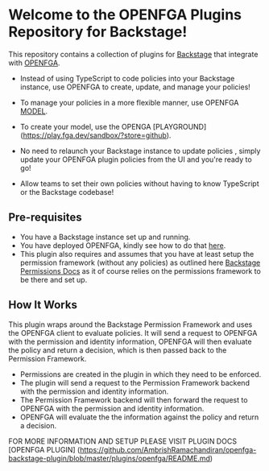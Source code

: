 # Welcome to the OPENFGA Plugins Repository for Backstage!

This repository contains a collection of plugins for [Backstage](https://backstage.io) that integrate with [OPENFGA](https://openfga.dev/docs/fga).

- Instead of using TypeScript to code policies into your Backstage instance, use OPENFGA to create, update, and manage your policies!

- To manage your policies in a more flexible manner, use OPENFGA [MODEL](https://openfga.dev/docs/modeling/getting-started).


- To create your model, use the OPENGA [PLAYGROUND] (https://play.fga.dev/sandbox/?store=github).

- No need to relaunch your Backstage instance to update policies , simply update your OPENFGA plugin policies from the UI and you're ready to go!

- Allow teams to set their own policies without having to know TypeScript or the Backstage codebase!


## Pre-requisites

- You have a Backstage instance set up and running.
- You have deployed OPENFGA, kindly see how to do that [here](https://github.com/openfga/openfga).
- This plugin also requires and assumes that you have at least setup the permission framework (without any policies) as outlined here [Backstage Permissions Docs](https://backstage.io/docs/permissions/overview) as it of course relies on the permissions framework to be there and set up.


## How It Works

This plugin wraps around the Backstage Permission Framework and uses the OPENFGA client to evaluate policies. It will send a request to OPENFGA with the permission and identity information, OPENFGA will then evaluate the policy and return a decision, which is then passed back to the Permission Framework.

- Permissions are created in the plugin in which they need to be enforced.
- The plugin will send a request to the Permission Framework backend with the permission and identity information.
- The Permission Framework backend will then forward the request to OPENFGA with the permission and identity information.
- OPENFGA will evaluate the the information against the policy and return a decision.


FOR MORE INFORMATION AND SETUP PLEASE VISIT PLUGIN DOCS [OPENFGA PLUGIN] (https://github.com/AmbrishRamachandiran/openfga-backstage-plugin/blob/master/plugins/openfga/README.md)
